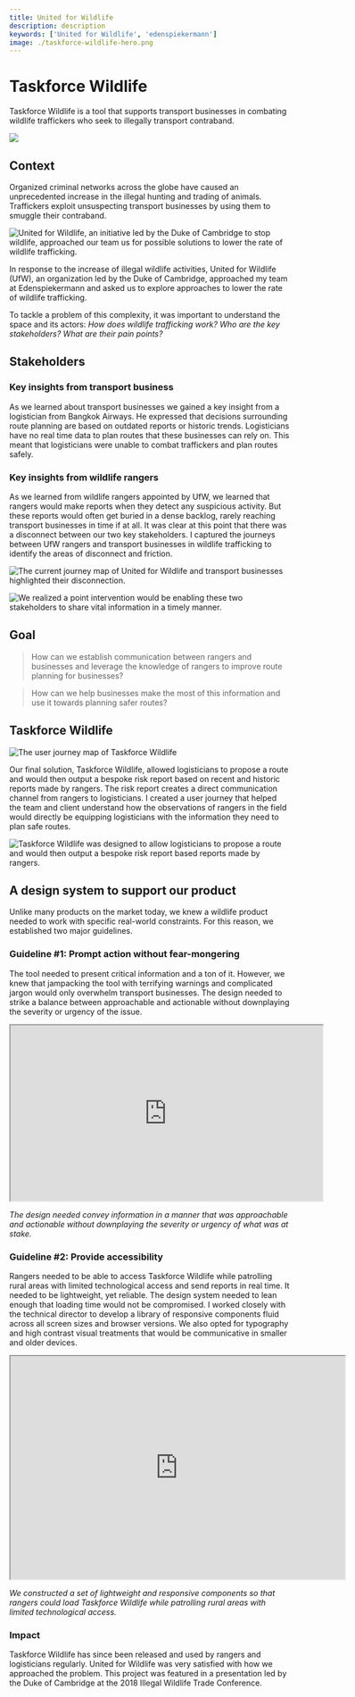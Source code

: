 ```yaml
---
title: United for Wildlife
description: description
keywords: ['United for Wildlife', 'edenspiekermann']
image: ./taskforce-wildlife-hero.png
---
```


# Taskforce Wildlife

Taskforce Wildlife is a tool that supports transport businesses in combating wildlife traffickers who seek to illegally transport contraband.

<ProjectSection>
  <ProjectInfo title='Timeline' abstract='Launched Fall 2018' />
  <ProjectInfo title='Company' abstract='Edenspiekermann' />
  <ProjectInfo title='Role' abstract='Designed and iterated on core experiences within the application. Reported directly to the technical director of the product.' />
</ProjectSection>

![](./taskforce-wildlife-hero.png)

## Context

Organized criminal networks across the globe have caused an unprecedented increase in the illegal hunting and trading of animals. Traffickers exploit unsuspecting transport businesses by using them to smuggle their contraband.

![United for Wildlife, an initiative led by the Duke of Cambridge to stop wildlife, approached our team us for possible solutions to lower the rate of wildlife trafficking.](./taskforce-wildlife-UFW.png)

In response to the increase of illegal wildlife activities, United for Wildlife (UfW), an organization led by the Duke of Cambridge, approached my team at Edenspiekermann and asked us to explore approaches to lower the rate of wildlife trafficking.

To tackle a problem of this complexity, it was important to understand the space and its actors: _How does wildlife trafficking work? Who are the key stakeholders? What are their pain points?_

## Stakeholders

### Key insights from transport business

As we learned about transport businesses we gained a key insight from a logistician from Bangkok Airways. He expressed that decisions surrounding route planning are based on outdated reports or historic trends. Logisticians have no real time data to plan routes that these businesses can rely on. This meant that logisticians were unable to combat traffickers and plan routes safely.

### Key insights from wildlife rangers

As we learned from wildlife rangers appointed by UfW, we learned that rangers would make reports when they detect any suspicious activity. But these reports would often get buried in a dense backlog, rarely reaching transport businesses in time if at all.
It was clear at this point that there was a disconnect between our two key stakeholders. I captured the journeys between UfW rangers and transport businesses in wildlife trafficking to identify the areas of disconnect and friction.

![The current journey map of United for Wildlife and transport businesses highlighted their disconnection.](./taskforce-wildlife-current-journey.png)

![We realized a point intervention would be enabling these two stakeholders to share vital information in a timely manner.](./taskforce-wildlife-ideal-journey.png)

## Goal

> How can we establish communication between rangers and businesses and leverage the knowledge of rangers to improve route planning for businesses?

> How can we help businesses make the most of this information and use it towards planning safer routes?

## Taskforce Wildlife

![The user journey map of Taskforce Wildlife](taskforce-wildlife-user-journey-map.png)

Our final solution, Taskforce Wildlife, allowed logisticians to propose a route and would then output a bespoke risk report based on recent and historic reports made by rangers. The risk report creates a direct communication channel from rangers to logisticians. I created a user journey that helped the team and client understand how the observations of rangers in the field would directly be equipping logisticians with the information they need to plan safe routes.

![Taskforce Wildlife was designed to allow logisticians to propose a route and would then output a bespoke risk report based reports made by rangers.](taskforce-wildlife-risk-calculator.png)

## A design system to support our product

Unlike many products on the market today, we knew a wildlife product needed to work with specific real-world constraints. For this reason, we established two major guidelines.

### Guideline #1: Prompt action without fear-mongering

The tool needed to present critical information and a ton of it. However, we knew that jampacking the tool with terrifying warnings and complicated jargon would only overwhelm transport businesses. The design needed to strike a balance between approachable and actionable without downplaying the severity or urgency of the issue.

<iframe width="560" height="315" src="https://www.youtube.com/embed/Rs56Yv-ZqUY" width="600" height="400"></iframe>

_The design needed convey information in a manner that was approachable and actionable without downplaying the severity or urgency of what was at stake._

### Guideline #2: Provide accessibility

Rangers needed to be able to access Taskforce Wildlife while patrolling rural areas with limited technological access and send reports in real time. It needed to be lightweight, yet reliable. The design system needed to lean enough that loading time would not be compromised. I worked closely with the technical director to develop a library of responsive components fluid across all screen sizes and browser versions. We also opted for typography and high contrast visual treatments that would be communicative in smaller and older devices.

<iframe src="https://www.youtube.com/embed/B60NKcKKRiM" width="600" height="400"></iframe>

_We constructed a set of lightweight and responsive components so that rangers could load Taskforce Wildlife while patrolling rural areas with limited technological access._

### Impact

Taskforce Wildlife has since been released and used by rangers and logisticians regularly. United for Wildlife was very satisfied with how we approached the problem. This project was featured in a presentation led by the Duke of Cambridge at the 2018 Illegal Wildlife Trade Conference.
